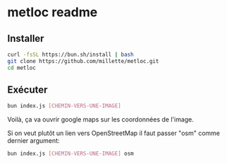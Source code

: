 # metloc readme

## Installer

```sh
curl -fsSL https://bun.sh/install | bash
git clone https://github.com/millette/metloc.git
cd metloc
```

## Exécuter

```sh
bun index.js [CHEMIN-VERS-UNE-IMAGE]
```

Voilà, ça va ouvrir google maps sur les coordonnées de l'image.

Si on veut plutôt un lien vers OpenStreetMap il faut passer "osm" comme dernier argument:

```sh
bun index.js [CHEMIN-VERS-UNE-IMAGE] osm
```
